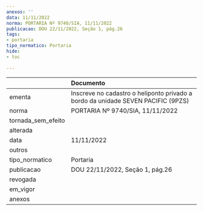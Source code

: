 ```yaml
---
anexos: ''
data: 11/11/2022
norma: PORTARIA Nº 9740/SIA, 11/11/2022
publicacao: DOU 22/11/2022, Seção 1, pág.26
tags:
- portaria
tipo_normatico: Portaria
hide: 
- toc 
 
---
```


|                    | Documento                                                                        |
|:-------------------|:---------------------------------------------------------------------------------|
| ementa             | Inscreve no cadastro o heliponto privado a bordo da unidade SEVEN PACIFIC (9PZS) |
| norma              | PORTARIA Nº 9740/SIA, 11/11/2022                                                 |
| tornada_sem_efeito |                                                                                  |
| alterada           |                                                                                  |
| data               | 11/11/2022                                                                       |
| outros             |                                                                                  |
| tipo_normatico     | Portaria                                                                         |
| publicacao         | DOU 22/11/2022, Seção 1, pág.26                                                  |
| revogada           |                                                                                  |
| em_vigor           |                                                                                  |
| anexos             |                                                                                  |